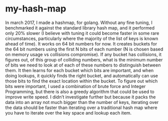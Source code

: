# my-hash-map

In march 2017, I made a hashmap, for golang. Without any fine tuning, I benchmarked it against the standard library hash map, and it performed only 20% slower (I believe with tuning it could become faster in some rare circumstances, particularly where the majority of the list of keys is known ahead of time).
It works on 64 bit numbers for now. It creates buckets for the 64 bit numbers using the first N bits of each number (N is chosen based on memory usage vs collisions compromise). If any bucket has collisions, it figures out, of this group of colliding numbers, what is the minimum number of bits we need to look at of each of these numbers to distinguish between them. It then learns for each bucket which bits are important, and when doing lookups, it quickly finds the right bucket, and automatically can use those bits to find the exact location within the bucket. To figure out which bits were important, I used a combination of brute force and Integer Programming, but there is also a greedy algorithm that could be used to improve write speed. I didn’t investigate further but because it packs the data into an array not much bigger than the number of keys, iterating over the data should be faster than iterating over a traditional hash map where you have to iterate over the key space and lookup each item.


